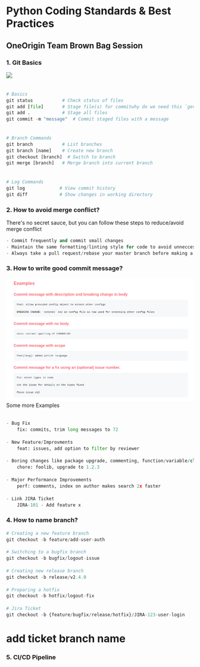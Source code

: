 # Python Coding Standards & Best Practices
## OneOrigin Team Brown Bag Session

### 1. Git Basics

![](https://www.cs.sfu.ca/~ashriram/Courses/CS295//assets/img/git/git_singleuserflow.png)
```python

# Basics
git status           # Check status of files
git add [file]       # Stage file(s) for commitwhy do we need this `gevent WSGI server`
git add .            # Stage all files
git commit -m "message"  # Commit staged files with a message


# Branch Commands 
git branch           # List branches
git branch [name]    # Create new branch
git checkout [branch]  # Switch to branch
git merge [branch]   # Merge branch into current branch


# Log Commands
git log             # View commit history
git diff            # Show changes in working directory

```

### 2. How to avoid merge conflict?

There's no secret sauce, but you can follow these steps to reduce/avoid merge conflict
```python
- Commit frequently and commit small changes
- Maintain the same formatting/linting style for code to avoid unneccessary conflicts
- Always take a pull request/rebase your master branch before making a commit 
```


### 3. How to write good commit message?
![](/commit-message.png)
Some more Examples
```python

- Bug Fix 
    fix: commits, trim long messages to 72

- New Feature/Improvments
    feat: issues, add option to filter by reviewer

- Boring changes like package upgrade, commenting, function/variable/class renames
    chore: foolib, upgrade to 1.2.3

- Major Performance Improvements
    perf: comments, index on author makes search 2x faster

- Link JIRA Ticket
    JIRA-101 - Add feature x
```


### 4. How to name branch?
```python
# Creating a new feature branch
git checkout -b feature/add-user-auth

# Switching to a bugfix branch
git checkout -b bugfix/logout-issue

# Creating new release branch
git checkout -b release/v2.4.0

# Preparing a hotfix
git checkout -b hotfix/logout-fix

# Jira Ticket
git checkout -b {feature/bugfix/release/hotfix}/JIRA-123-user-login
```

# add ticket branch name



### 5. CI/CD Pipeline

```python

```
